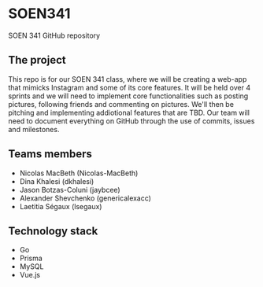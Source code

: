 # SOEN341
SOEN 341 GitHub repository

## The project

This repo is for our SOEN 341 class, where we will be creating a web-app that mimicks Instagram and some of its core features. It will be held over 4 sprints and we will need to implement core functionalities such as posting pictures, following friends and commenting on pictures. We'll then be pitching and implementing addiotional features that are TBD. Our team will need to document everything on GitHub through the use of commits, issues and milestones.

## Teams members

* Nicolas MacBeth (Nicolas-MacBeth)
* Dina Khalesi (dkhalesi)
* Jason Botzas-Coluni (jaybcee)
* Alexander Shevchenko (genericalexacc)
* Laetitia Ségaux (lsegaux)

## Technology stack

* Go
* Prisma
* MySQL
* Vue.js
